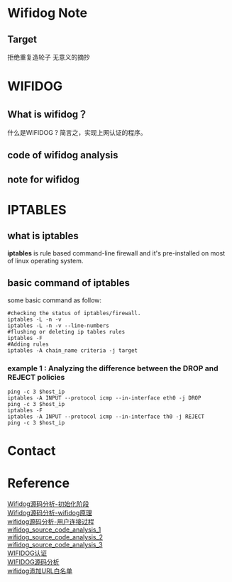 # Wifidog Note
## Target
拒绝重复造轮子 无意义的摘抄  
# WIFIDOG
## What is wifidog？
什么是WIFIDOG ? 简言之，实现上网认证的程序。
## code of wifidog analysis

## note for wifidog

# IPTABLES
## what is iptables
**iptables** is rule based command-line firewall and it's pre-installed on most of linux operating system.
## basic command of iptables
some basic command as follow:
```
#checking the status of iptables/firewall.
iptables -L -n -v
iptables -L -n -v --line-numbers
#flushing or deleting ip tables rules
iptables -F
#Adding rules
iptables -A chain_name criteria -j target
```
### example 1 : Analyzing the difference between the DROP and REJECT policies
```
ping -c 3 $host_ip
iptables -A INPUT --protocol icmp --in-interface eth0 -j DROP
ping -c 3 $host_ip
iptables -F
iptables -A INPUT --protocol icmp --in-interface th0 -j REJECT
ping -c 3 $host_ip
```
# Contact 
# Reference
[Wifidog源码分析-初始化阶段](https://www.cnblogs.com/tolimit/p/4221719.html)    
[Wifidog源码分析-wifidog原理](https://www.cnblogs.com/tolimit/p/4223644.html)    
[wifidog源码分析-用户连接过程](https://www.cnblogs.com/tolimit/p/4224541.html)  
[wifidog_source_code_analysis_1](http://www.programmersought.com/article/60631844738/)  
[wifidog_source_code_analysis_2](http://www.programmersought.com/article/14071844727/)  
[wifidog_source_code_analysis_3]()  
[WIFIDOG认证](https://blog.csdn.net/u011034150/article/details/51065811)  
[WIFIDOG源码分析](https://www.csdndoc.com/article/8985024)  
[wifidog添加URL白名单](https://blog.csdn.net/liuzheng081/article/details/51770176)  